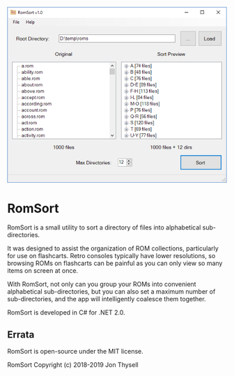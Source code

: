 ![RomSort ScreenShot](./.github/screenshot.png)

# RomSort #

RomSort is a small utility to sort a directory of files into alphabetical sub-directories.

It was designed to assist the organization of ROM collections, particularly for use on flashcarts. Retro consoles typically have lower resolutions, so browsing ROMs on flashcarts can be painful as you can only view so many items on screen at once.

With RomSort, not only can you group your ROMs into convenient alphabetical sub-directories, but you can also set a maximum number of sub-directories, and the app will intelligently coalesce them together.

RomSort is developed in C# for .NET 2.0.

## Errata ##

RomSort is open-source under the MIT license.

RomSort Copyright (c) 2018-2019 Jon Thysell
